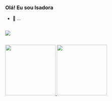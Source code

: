 ### Olá! Eu sou Isadora

- 🔭 ...

##
<div>
  <a href="https://www.linkedin.com/in/isadora-lemes-fernandes-a7a177161/" target="blank">
    <img src="https://img.shields.io/badge/LinkedIn-0077B5?style=for-the-badge&logo=linkedin&logoColor=white" target="blank">
  </a>
</div>

##
<div>
  <a href="https://github.com/Isadora22">
  <img height="160em" src="https://github-readme-stats.vercel.app/api?username=Isadora22&show_icons=true&theme=dark&include_all-commits=false&count_private=true" />
  <img height="160em" src="https://github-readme-stats.vercel.app/api/top-langs/?username=Isadora22&layout=compact&langs_count=8&theme=dark&count_private=true" />
</div>


  



